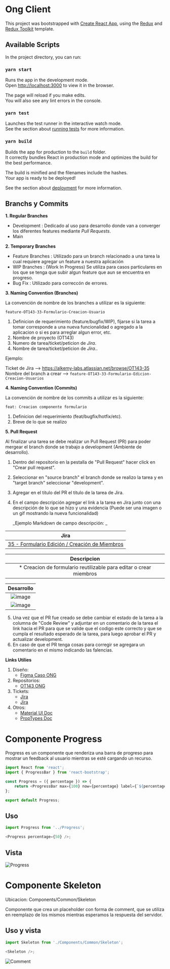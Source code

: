 # Ong Client

This project was bootstrapped with [Create React App](https://github.com/facebook/create-react-app), using the [Redux](https://redux.js.org/) and [Redux Toolkit](https://redux-toolkit.js.org/) template.

## Available Scripts

In the project directory, you can run:

### `yarn start`

Runs the app in the development mode.<br />
Open [http://localhost:3000](http://localhost:3000) to view it in the browser.

The page will reload if you make edits.<br />
You will also see any lint errors in the console.

### `yarn test`

Launches the test runner in the interactive watch mode.<br />
See the section about [running tests](https://facebook.github.io/create-react-app/docs/running-tests) for more information.

### `yarn build`

Builds the app for production to the `build` folder.<br />
It correctly bundles React in production mode and optimizes the build for the best performance.

The build is minified and the filenames include the hashes.<br />
Your app is ready to be deployed!

See the section about [deployment](https://facebook.github.io/create-react-app/docs/deployment) for more information.

## Branchs y Commits

**1. Regular Branches**

- Development : Dedicado al uso para desarrollo donde van a converger los diferentes features mediante _Pull Requests_.
- Main

**2. Temporary Branches**

- Feature Branches : Utilizado para un branch relacionado a una tarea la cual requiere agregar un feature a nuestra aplicación
- WIP Branches : (Work In Progress) Se utiliza para casos particulares en los que se tenga que subir algun feature que aun se encuentra en progreso.
- Bug Fix : Utilizado para correccón de errores.

**3. Naming Convention (Branches)**

La convención de nombre de los branches a utilizar es la siguiente:

    feature-OT143-33-Formulario-Creacion-Usuario

1. Definicion de requerimiento (feature/bugfix/WIP), fijarse si la tarea a tomar corresponde a una nueva funcionalidad o agregado a la aplicacion o si es para arreglar algun error, etc.
2. Nombre de proyecto (OT143)
3. Numero de tarea/ticket/peticion de _Jira_.
4. Nombre de tarea/ticket/peticion de _Jira_..

Ejemplo:

Ticket de Jira --> https://alkemy-labs.atlassian.net/browse/OT143-35
Nombre del branch a crear --> `feature-OT143-33-Formulario-Edicion-Creacion-Usuarios`

**4. Naming Convention (Commits)**

La convención de nombre de los commits a utilizar es la siguiente:

    feat: Creacion componente formulario

1. Definicion del requerimiento (feat/bugfix/hotfix/etc).
2. Breve de lo que se realizo

**5. Pull Request**

Al finalizar una tarea se debe realizar un Pull Request (PR) para poder mergear el branch donde se trabajo a development (Ambiente de desarrollo).

1. Dentro del repositorio en la pestalla de "Pull Request" hacer click en "Crear pull request".
2. Seleccionar en "source branch" el branch donde se realizo la tarea y en "target branch" seleccionar "development".
3. Agregar en el titulo del PR el titulo de la tarea de Jira.
4. En el campo descripción agregar el link a la tarea en Jira junto con una descripción de lo que se hizo y una evidencia (Puede ser una imagen o un gif mostrando la nueva funcionalidad)

   _Ejemplo Markdown de campo descripción: _

|                                              **Jira**                                               |
| :-------------------------------------------------------------------------------------------------: |
| [35 - Formulario Edición / Creación de Miembros](https://alkemy-labs.atlassian.net/browse/OT143-35) |

|                             Descripcion                             |
| :-----------------------------------------------------------------: |
| \* Creacion de formulario reutilizable para editar o crear miembros |

|                        **Desarrollo**                         |
| :-----------------------------------------------------------: |
| ![image](/uploads/e6a46eff01e09be564e98f553388c856/image.png) |
| ![image](/uploads/594368214ff44e7f6605ec2799ee9d7d/image.png) |

5. Una vez que el PR fue creado se debe cambiar el estado de la tarea a la columna de "Code Review" y adjuntar en un comentario de la tarea el link hacia el PR para que se valide que el codigo este correcto y que se cumpla el resultado esperado de la tarea, para luego aprobar el PR y actualizar development.
6. En caso de que el PR tenga cosas para corregir se agregara un comentario en el mismo indicando las falencias.

**Links Utilies**

1. Diseño:
   - [Figma Caso ONG](https://www.figma.com/file/sjpq9FnkPbPNO3cnqkiXGM/Caso-ONG-Alkemy?node-id=0%3A1)
2. Repositorios:
   - [OT143 ONG](https://github.com/alkemyTech/OT143-CLIENT)
3. Tickets:
   - [Jira](http://redmine.yvera.gob.ar/)
   - [Jira](https://alkemy-labs.atlassian.net/jira/software/c/projects/OT143/boards/216/)
4. Otros:
   - [Material UI Doc](https://mui.com/)
   - [PropTypes Doc](https://es.reactjs.org/docs/typechecking-with-proptypes.html)

# Componente Progress

Progress es un componente que renderiza una barra de progreso para mostrar un feedback al usuario mientras se esté cargando un recurso.

```javascript
import React from 'react';
import { ProgressBar } from 'react-bootstrap';

const Progress = ({ percentage }) => {
	return <ProgressBar max={100} now={percentage} label={`${percentage}%`} />;
};

export default Progress;
```

## Uso

```javascript
import Progress from '../Progress';

<Progress percentage={50} />;
```

## Vista

![Progress](https://user-images.githubusercontent.com/68795135/156629350-ff0c5b63-8afa-488d-835b-01aab4437846.png)

# Componente Skeleton

Ubicacion: Components/Common/Skeleton

Componente que crea un placeholder con forma de comment, que se utiliza en reemplazo de los mismos mientras esperamos la respuesta del servidor.

## Uso y vista

```javascript
import Skeleton from './Components/Common/Skeleton';

<Skeleton />;
```

![Comment](https://ibb.co/VM7bYMg)
